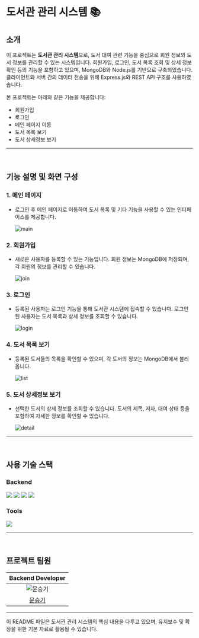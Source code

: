 # 도서관 관리 시스템 📚

## 소개

이 프로젝트는 **도서관 관리 시스템**으로, 도서 대여 관련 기능을 중심으로 회원 정보와 도서 정보를 관리할 수 있는 시스템입니다. 회원가입, 로그인, 도서 목록 조회 및 상세 정보 확인 등의 기능을 포함하고 있으며, MongoDB와 Node.js를 기반으로 구축되었습니다. 클라이언트와 서버 간의 데이터 전송을 위해 Express.js와 REST API 구조를 사용하였습니다.

본 프로젝트는 아래와 같은 기능을 제공합니다:
- 회원가입
- 로그인
- 메인 페이지 이동
- 도서 목록 보기
- 도서 상세정보 보기

---

<br>

## 기능 설명 및 화면 구성

### 1. 메인 페이지
- 로그인 후 메인 페이지로 이동하여 도서 목록 및 기타 기능을 사용할 수 있는 인터페이스를 제공합니다.

  ![main](https://github.com/user-attachments/assets/173b0637-fba1-43d7-9e58-474e83da55f5)

### 2. 회원가입
- 새로운 사용자를 등록할 수 있는 기능입니다. 회원 정보는 MongoDB에 저장되며, 각 회원의 정보를 관리할 수 있습니다.

  ![join](https://github.com/user-attachments/assets/8c770dee-0cd5-49a7-a727-955f980614bb)

### 3. 로그인
- 등록된 사용자는 로그인 기능을 통해 도서관 시스템에 접속할 수 있습니다. 로그인된 사용자는 도서 목록과 상세 정보를 조회할 수 있습니다.

  ![login](https://github.com/user-attachments/assets/29dd2719-0c50-407f-8e38-1def80c472b6)

### 4. 도서 목록 보기
- 등록된 도서들의 목록을 확인할 수 있으며, 각 도서의 정보는 MongoDB에서 불러옵니다.

  ![list](https://github.com/user-attachments/assets/b9489bc5-5bca-4d36-b22a-3ed08a4981da)

### 5. 도서 상세정보 보기
- 선택한 도서의 상세 정보를 조회할 수 있습니다. 도서의 제목, 저자, 대여 상태 등을 포함하여 자세한 정보를 확인할 수 있습니다.

  ![detail](https://github.com/user-attachments/assets/8482329a-09af-4680-a2e3-cb945d59ab79)

---

<br>

## 사용 기술 스택

### Backend
<img src="https://img.shields.io/badge/Node.js-339933?style=for-the-badge&logo=Node.js&logoColor=white">
<img src="https://img.shields.io/badge/Express.js-000000?style=for-the-badge&logo=Express&logoColor=white">
<img src="https://img.shields.io/badge/MongoDB-47A248?style=for-the-badge&logo=MongoDB&logoColor=white">
<img src="https://img.shields.io/badge/EJS-ffbf00?style=for-the-badge&logo=EJS&logoColor=black">

### Tools
<img src="https://img.shields.io/badge/Github-181717?style=for-the-badge&logo=Github&logoColor=white">

---

<br>

## 프로젝트 팀원

| Backend Developer |
| :----------------: |
| ![문승기](https://github.com/seunggi-coding.png?size=120) |
| [문승기](https://github.com/seunggi-coding) |

---

이 README 파일은 도서관 관리 시스템의 핵심 내용을 다루고 있으며, 유지보수 및 확장을 위한 기본 자료로 활용될 수 있습니다.
